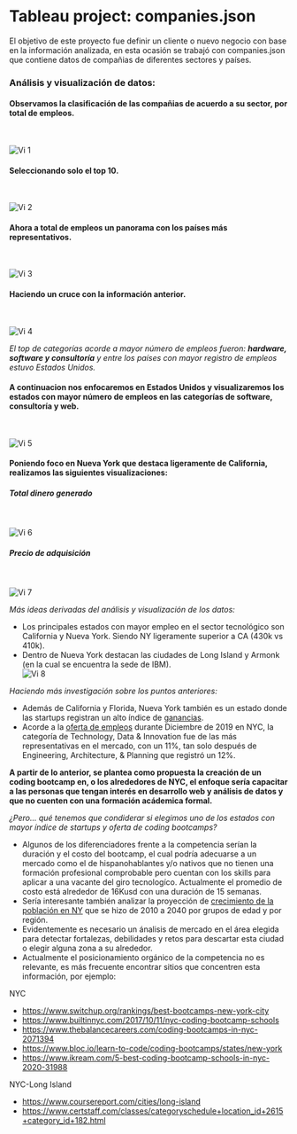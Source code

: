 # Tableau project: companies.json

El objetivo de este proyecto fue definir un cliente o nuevo negocio con base en la información analizada, en esta ocasión se trabajó con companies.json que contiene datos de compañias de diferentes sectores y países.

### Análisis y visualización de datos:

#### __Observamos la clasificación de las compañias de acuerdo a su sector, por total de empleos.__
​  <center></center>![Vi 1](./img/employees_by_category.png) 
#### __Seleccionando solo el top 10.__
​  <center></center>![Vi 2](./img/employees_by_category_t10.png) 
#### __Ahora a total de empleos un panorama con los países más representativos.__
​  <center></center>![Vi 3](./img/employees_by_country.png) 
#### __Haciendo un cruce con la información anterior.__
​  <center></center>![Vi 4](./img/employees_by_country_category.png)

_El top de categorías acorde a mayor número de empleos fueron: __hardware, software y consultoría__ y entre los países con mayor registro de empleos estuvo Estados Unidos._

#### __A continuacion nos enfocaremos en Estados Unidos y visualizaremos los estados con mayor número de empleos en las categorías de software, consultoría y web.__ 
​  <center></center>![Vi 5](./img/usa_sw_web_consulting.png)

#### Poniendo foco en Nueva York que destaca ligeramente de California, realizamos las siguientes visualizaciones:
##### Total dinero generado
​  <center></center>![Vi 6](./img/total_money_raised.png)
##### Precio de adquisición
​  <center></center>![Vi 7](./img/price_amount_by_acq.png)

_Más ideas derivadas del análisis y visualización de los datos:_
- Los principales estados con mayor empleo en el sector tecnológico son California y Nueva York. Siendo NY ligeramente superior a CA (430k vs 410k).
- Dentro de Nueva York destacan las ciudades de Long Island y Armonk (en la cual se encuentra la sede de IBM).
​  <center></center>![Vi 8](./img/main_companies_nyc.png)

_Haciendo más investigación sobre los puntos anteriores:_
- Además de California y Florida, Nueva York también es un estado donde las startups registran un alto índice de [ganancias](https://www.kaggle.com/farhanmd29/50-startups).
- Acorde a la [oferta de empleos](https://www.kaggle.com/new-york-city/new-york-city-current-job-postings) durante Diciembre de 2019 en NYC, la categoría de Technology, Data & Innovation fue de las más representativas en el mercado, con un 11%, tan solo después de Engineering, Architecture, & Planning que registró un 12%.

__A partir de lo anterior, se plantea como propuesta la creación de un coding bootcamp en, o los alrededores de NYC, el enfoque sería capacitar a las personas que tengan interés en desarrollo web y análisis de datos y que no cuenten con una formación acádemica formal.__

_¿Pero... qué tenemos que condiderar si elegimos uno de los estados con mayor índice de startups y oferta de coding bootcamps?_
- Algunos de los diferenciadores frente a la competencia serían la duración y el costo del bootcamp, el cual podría adecuarse a un mercado como el de hispanohablantes y/o nativos que no tienen una formación profesional comprobable pero cuentan con los skills para aplicar a una vacante del giro tecnologíco. Actualmente el promedio de costo está alrededor de 16Kusd con una duración de 15 semanas.
- Sería interesante también analizar la proyección de [crecimiento de la población en NY](https://www.kaggle.com/pcharambira/new-york-city-population) que se hizo de 2010 a 2040 por grupos de edad y por región.
- Evidentemente es necesario un ánalisis de mercado en el área elegida para detectar fortalezas, debilidades y retos para descartar esta ciudad o elegir alguna zona a su alrededor.
- Actualmente el posicionamiento orgánico de la competencia no es relevante, es más frecuente encontrar sitios que concentren esta información, por ejemplo:

NYC
+ https://www.switchup.org/rankings/best-bootcamps-new-york-city
+ https://www.builtinnyc.com/2017/10/11/nyc-coding-bootcamp-schools
+ https://www.thebalancecareers.com/coding-bootcamps-in-nyc-2071394
+ https://www.bloc.io/learn-to-code/coding-bootcamps/states/new-york
+ https://www.ikream.com/5-best-coding-bootcamp-schools-in-nyc-2020-31988

NYC-Long Island
+ https://www.coursereport.com/cities/long-island
+ https://www.certstaff.com/classes/categoryschedule+location_id+2615+category_id+182.html

